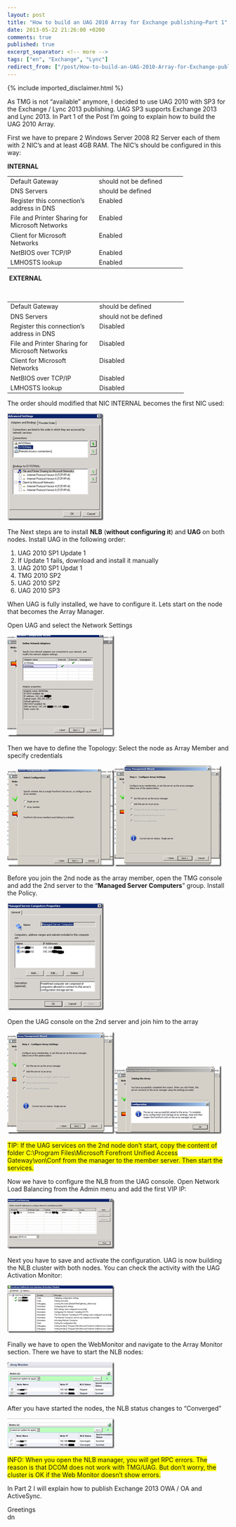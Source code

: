 ```yaml
---
layout: post
title: "How to build an UAG 2010 Array for Exchange publishing–Part 1"
date: 2013-05-22 21:26:00 +0200
comments: true
published: true
excerpt_separator: <!-- more -->
tags: ["en", "Exchange", "Lync"]
redirect_from: ["/post/How-to-build-an-UAG-2010-Array-for-Exchange-publishing-Part-1", "/post/how-to-build-an-uag-2010-array-for-exchange-publishing-part-1"]
---
```

<!-- more -->
{% include imported_disclaimer.html %}
<p>As TMG is not &ldquo;available&rdquo; anymore, I decided to use UAG 2010 with SP3 for the Exchange / Lync 2013 publishing. UAG SP3 supports Exchange 2013 and Lync 2013. In Part 1 of the Post I&rsquo;m going to explain how to build the UAG 2010 Array.</p>
<p>First we have to prepare 2 Windows Server 2008 R2 Server each of them with 2 NIC&rsquo;s and at least 4GB RAM. The NIC&rsquo;s should be configured in this way:</p>
<p><strong>INTERNAL</strong></p>
<table style="width: 400px;" border="0" cellspacing="0" cellpadding="2">
<tbody>
<tr>
<td valign="top" width="200">Default Gateway</td>
<td valign="top" width="200">should not be defined</td>
</tr>
<tr>
<td valign="top" width="200">DNS Servers</td>
<td valign="top" width="200">should be defined</td>
</tr>
<tr>
<td valign="top" width="200">Register this connection&rsquo;s address in DNS</td>
<td valign="top" width="200">Enabled</td>
</tr>
<tr>
<td valign="top" width="200">File and Printer Sharing for Microsoft Networks</td>
<td valign="top" width="200">Enabled</td>
</tr>
<tr>
<td valign="top" width="200">Client for Microsoft Networks</td>
<td valign="top" width="200">Enabled</td>
</tr>
<tr>
<td valign="top" width="200">NetBIOS over TCP/IP</td>
<td valign="top" width="200">Enabled</td>
</tr>
<tr>
<td valign="top" width="200">LMHOSTS lookup</td>
<td valign="top" width="200">Enabled</td>
</tr>
</tbody>
</table>
<p>&nbsp;<strong>EXTERNAL</strong>&nbsp;</p>
<p>&nbsp;</p>
<table style="width: 402px;" border="0" cellspacing="0" cellpadding="2">
<tbody>
<tr>
<td valign="top" width="200">Default Gateway</td>
<td valign="top" width="200">should be defined</td>
</tr>
<tr>
<td valign="top" width="200">DNS Servers</td>
<td valign="top" width="200">should not be defined</td>
</tr>
<tr>
<td valign="top" width="200">Register this connection&rsquo;s address in DNS</td>
<td valign="top" width="200">Disabled</td>
</tr>
<tr>
<td valign="top" width="200">File and Printer Sharing for Microsoft Networks</td>
<td valign="top" width="200">Disabled</td>
</tr>
<tr>
<td valign="top" width="200">Client for Microsoft Networks</td>
<td valign="top" width="200">Disabled</td>
</tr>
<tr>
<td valign="top" width="200">NetBIOS over TCP/IP</td>
<td valign="top" width="200">Disabled</td>
</tr>
<tr>
<td valign="top" width="200">LMHOSTS lookup</td>
<td valign="top" width="200">Disabled</td>
</tr>
</tbody>
</table>
<p>The order should modified that NIC INTERNAL becomes the first NIC used:</p>
<p><a href="/assets/image_510.png"><img style="background-image: none; padding-top: 0px; padding-left: 0px; margin: 0px; display: inline; padding-right: 0px; border-width: 0px;" title="image" src="/assets/image_thumb_508.png" alt="image" width="219" height="244" border="0" /></a></p>
<p>The Next steps are to install <strong>NLB</strong> (<strong>without configuring it</strong>) and <strong>UAG</strong> on both nodes. Install UAG in the following order:</p>
<ol>
<li>UAG 2010 SP1 Update 1</li>
<li>If Update 1 fails, download and install it manually</li>
<li>UAG 2010 SP1 Updat 1</li>
<li>TMG 2010 SP2</li>
<li>UAG 2010 SP2</li>
<li>UAG 2010 SP3</li>
</ol>
<p>When UAG is fully installed, we have to configure it. Lets start on the node that becomes the Array Manager.</p>
<p>Open UAG and select the Network Settings</p>
<p><a href="/assets/image_511.png"><img style="background-image: none; padding-top: 0px; padding-left: 0px; margin: 0px; display: inline; padding-right: 0px; border-width: 0px;" title="image" src="/assets/image_thumb_509.png" alt="image" width="244" height="231" border="0" /></a></p>
<p>Then we have to define the Topology: Select the node as Array Member and specify credentials</p>
<p><a href="/assets/image_512.png"><img style="background-image: none; padding-top: 0px; padding-left: 0px; margin: 0px; display: inline; padding-right: 0px; border-width: 0px;" title="image" src="/assets/image_thumb_510.png" alt="image" width="244" height="221" border="0" /></a><a href="/assets/image_513.png"><img style="background-image: none; padding-top: 0px; padding-left: 0px; margin: 0px; display: inline; padding-right: 0px; border-width: 0px;" title="image" src="/assets/image_thumb_511.png" alt="image" width="244" height="230" border="0" /></a></p>
<p>Before you join the 2nd node as the array member, open the TMG console and add the 2nd server to the &ldquo;<strong>Managed Server Computers</strong>&rdquo; group. Install the Policy.</p>
<p><a href="/assets/image_514.png"><img style="background-image: none; padding-top: 0px; padding-left: 0px; margin: 0px; display: inline; padding-right: 0px; border-width: 0px;" title="image" src="/assets/image_thumb_512.png" alt="image" width="220" height="244" border="0" /></a></p>
<p>Open the UAG console on the 2nd server and join him to the array</p>
<p><a href="/assets/image_515.png"><img style="background-image: none; padding-top: 0px; padding-left: 0px; margin: 0px; display: inline; padding-right: 0px; border-width: 0px;" title="image" src="/assets/image_thumb_513.png" alt="image" width="244" height="233" border="0" /></a><a href="/assets/image_516.png"><img style="background-image: none; padding-top: 0px; padding-left: 0px; margin: 0px; display: inline; padding-right: 0px; border-width: 0px;" title="image" src="/assets/image_thumb_514.png" alt="image" width="244" height="156" border="0" /></a></p>
<p><span style="background-color: #ffff00;">TIP: If the UAG services on the 2nd node don&rsquo;t start, copy the content of folder C:\Program Files\Microsoft Forefront Unified Access Gateway\von\Conf from the manager to the member server. Then start the services.</span></p>
<p>Now we have to configure the NLB from the UAG console. Open Network Load Balancing from the Admin menu and add the first VIP IP:</p>
<p><a href="/assets/image_517.png"><img style="background-image: none; padding-top: 0px; padding-left: 0px; margin: 0px; display: inline; padding-right: 0px; border-width: 0px;" title="image" src="/assets/image_thumb_515.png" alt="image" width="244" height="114" border="0" /></a></p>
<p>Next you have to save and activate the configuration. UAG is now building the NLB cluster with both nodes. You can check the activity with the UAG Activation Monitor:</p>
<p><a href="/assets/image_518.png"><img style="background-image: none; padding-top: 0px; padding-left: 0px; margin: 0px; display: inline; padding-right: 0px; border-width: 0px;" title="image" src="/assets/image_thumb_516.png" alt="image" width="244" height="109" border="0" /></a></p>
<p>Finally we have to open the WebMonitor and navigate to the Array Monitor section. There we have to start the NLB nodes:</p>
<p><a href="/assets/image_519.png"><img style="background-image: none; padding-top: 0px; padding-left: 0px; margin: 0px; display: inline; padding-right: 0px; border-width: 0px;" title="image" src="/assets/image_thumb_517.png" alt="image" width="244" height="80" border="0" /></a></p>
<p>After you have started the nodes, the NLB status changes to &ldquo;Converged&rdquo;</p>
<p><a href="/assets/image_520.png"><img style="background-image: none; padding-top: 0px; padding-left: 0px; margin: 0px; display: inline; padding-right: 0px; border-width: 0px;" title="image" src="/assets/image_thumb_518.png" alt="image" width="244" height="69" border="0" /></a></p>
<p><span style="background-color: #ffff00;">INFO: When you open the NLB manager, you will get RPC errors. The reason is that DCOM does not work with TMG/UAG. But don&rsquo;t worry, the cluster is OK if the Web Monitor doesn&rsquo;t show errors.</span></p>
<p>In Part 2 I will explain how to publish Exchange 2013 OWA / OA and ActiveSync.</p>
<p>Greetings <br />dn</p>
